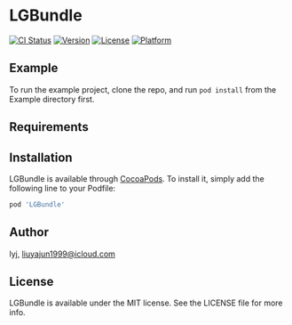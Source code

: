 # LGBundle

[![CI Status](https://img.shields.io/travis/lyj/LGBundle.svg?style=flat)](https://travis-ci.org/lyj/LGBundle)
[![Version](https://img.shields.io/cocoapods/v/LGBundle.svg?style=flat)](https://cocoapods.org/pods/LGBundle)
[![License](https://img.shields.io/cocoapods/l/LGBundle.svg?style=flat)](https://cocoapods.org/pods/LGBundle)
[![Platform](https://img.shields.io/cocoapods/p/LGBundle.svg?style=flat)](https://cocoapods.org/pods/LGBundle)

## Example

To run the example project, clone the repo, and run `pod install` from the Example directory first.

## Requirements

## Installation

LGBundle is available through [CocoaPods](https://cocoapods.org). To install
it, simply add the following line to your Podfile:

```ruby
pod 'LGBundle'
```

## Author

lyj, liuyajun1999@icloud.com

## License

LGBundle is available under the MIT license. See the LICENSE file for more info.
